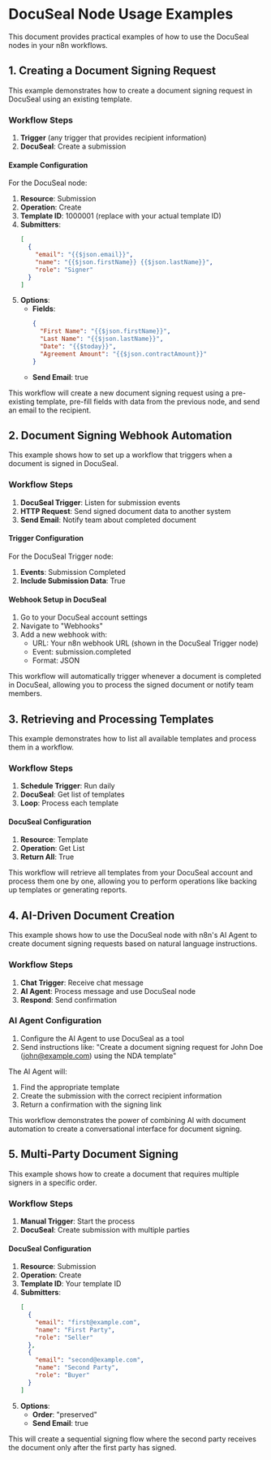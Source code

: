 # DocuSeal Node Usage Examples

This document provides practical examples of how to use the DocuSeal nodes in your n8n workflows.

## 1. Creating a Document Signing Request

This example demonstrates how to create a document signing request in DocuSeal using an existing template.

### Workflow Steps

1. **Trigger** (any trigger that provides recipient information)
2. **DocuSeal**: Create a submission

#### Example Configuration

For the DocuSeal node:

1. **Resource**: Submission
2. **Operation**: Create
3. **Template ID**: 1000001 (replace with your actual template ID)
4. **Submitters**:
   ```json
   [
     {
       "email": "{{$json.email}}",
       "name": "{{$json.firstName}} {{$json.lastName}}",
       "role": "Signer"
     }
   ]
   ```
5. **Options**:
   - **Fields**:
     ```json
     {
       "First Name": "{{$json.firstName}}",
       "Last Name": "{{$json.lastName}}",
       "Date": "{{$today}}",
       "Agreement Amount": "{{$json.contractAmount}}"
     }
     ```
   - **Send Email**: true

This workflow will create a new document signing request using a pre-existing template, pre-fill fields with data from the previous node, and send an email to the recipient.

## 2. Document Signing Webhook Automation

This example shows how to set up a workflow that triggers when a document is signed in DocuSeal.

### Workflow Steps

1. **DocuSeal Trigger**: Listen for submission events
2. **HTTP Request**: Send signed document data to another system
3. **Send Email**: Notify team about completed document

#### Trigger Configuration

For the DocuSeal Trigger node:

1. **Events**: Submission Completed
2. **Include Submission Data**: True

#### Webhook Setup in DocuSeal

1. Go to your DocuSeal account settings
2. Navigate to "Webhooks"
3. Add a new webhook with:
   - URL: Your n8n webhook URL (shown in the DocuSeal Trigger node)
   - Event: submission.completed
   - Format: JSON

This workflow will automatically trigger whenever a document is completed in DocuSeal, allowing you to process the signed document or notify team members.

## 3. Retrieving and Processing Templates

This example demonstrates how to list all available templates and process them in a workflow.

### Workflow Steps

1. **Schedule Trigger**: Run daily
2. **DocuSeal**: Get list of templates
3. **Loop**: Process each template

#### DocuSeal Configuration

1. **Resource**: Template
2. **Operation**: Get List
3. **Return All**: True

This workflow will retrieve all templates from your DocuSeal account and process them one by one, allowing you to perform operations like backing up templates or generating reports.

## 4. AI-Driven Document Creation

This example shows how to use the DocuSeal node with n8n's AI Agent to create document signing requests based on natural language instructions.

### Workflow Steps

1. **Chat Trigger**: Receive chat message
2. **AI Agent**: Process message and use DocuSeal node
3. **Respond**: Send confirmation

### AI Agent Configuration

1. Configure the AI Agent to use DocuSeal as a tool
2. Send instructions like: "Create a document signing request for John Doe (john@example.com) using the NDA template"

The AI Agent will:
1. Find the appropriate template
2. Create the submission with the correct recipient information
3. Return a confirmation with the signing link

This workflow demonstrates the power of combining AI with document automation to create a conversational interface for document signing.

## 5. Multi-Party Document Signing

This example shows how to create a document that requires multiple signers in a specific order.

### Workflow Steps

1. **Manual Trigger**: Start the process
2. **DocuSeal**: Create submission with multiple parties

#### DocuSeal Configuration

1. **Resource**: Submission
2. **Operation**: Create
3. **Template ID**: Your template ID
4. **Submitters**:
   ```json
   [
     {
       "email": "first@example.com",
       "name": "First Party",
       "role": "Seller"
     },
     {
       "email": "second@example.com",
       "name": "Second Party",
       "role": "Buyer"
     }
   ]
   ```
5. **Options**:
   - **Order**: "preserved"
   - **Send Email**: true

This will create a sequential signing flow where the second party receives the document only after the first party has signed.
